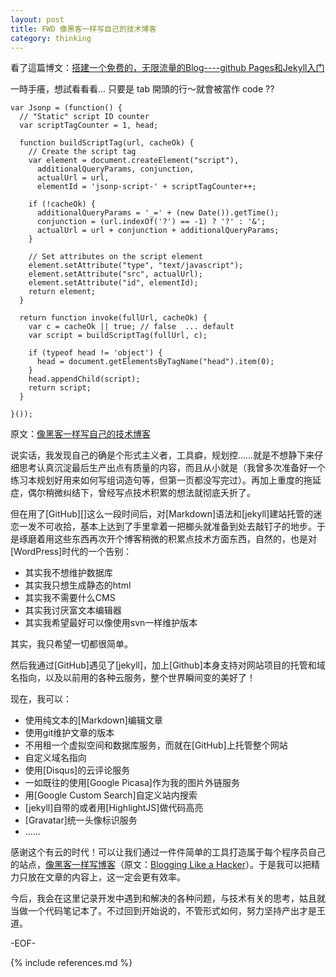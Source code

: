 ```yaml
---
layout: post
title: FWD 像黑客一样写自己的技术博客
category: thinking
---
```


看了這篇博文：[搭建一个免费的，无限流量的Blog----github Pages和Jekyll入门](http://www.ruanyifeng.com/blog/2012/08/blogging_with_jekyll.html)

一時手癢，想試看看看...
只要是 tab 開頭的行～就會被當作 code ??

	var Jsonp = (function() {
	  // "Static" script ID counter
	  var scriptTagCounter = 1, head;

	  function buildScriptTag(url, cacheOk) {
	    // Create the script tag
	    var element = document.createElement("script"),
	      additionalQueryParams, conjunction,
	      actualUrl = url,
	      elementId = 'jsonp-script-' + scriptTagCounter++;

	    if (!cacheOk) {
	      additionalQueryParams = '_=' + (new Date()).getTime();
	      conjunction = (url.indexOf('?') == -1) ? '?' : '&';
	      actualUrl = url + conjunction + additionalQueryParams;
	    }

	    // Set attributes on the script element
	    element.setAttribute("type", "text/javascript");
	    element.setAttribute("src", actualUrl);
	    element.setAttribute("id", elementId);
	    return element;
	  }

	  return function invoke(fullUrl, cacheOk) {
	    var c = cacheOk || true; // false  ... default
	    var script = buildScriptTag(fullUrl, c);

	    if (typeof head != 'object') {
	      head = document.getElementsByTagName("head").item(0);
	    }
	    head.appendChild(script);
	    return script;
	  }

	}());


原文：[像黑客一样写自己的技术博客](http://mytharcher.github.com/posts/my-tech-blogging-like-a-hacker.html)

说实话，我发现自己的确是个形式主义者，工具癖，规划控……就是不想静下来仔细思考认真沉淀最后生产出点有质量的内容，而且从小就是（我曾多次准备好一个练习本规划好用来如何写组词造句等，但第一页都没写完过）。再加上重度的拖延症，偶尔稍微纠结下，曾经写点技术积累的想法就彻底夭折了。

但在用了[GitHub][]这么一段时间后，对[Markdown]语法和[jekyll]建站托管的迷恋一发不可收拾，基本上达到了手里拿着一把榔头就准备到处去敲钉子的地步。于是琢磨着用这些东西再次开个博客稍微的积累点技术方面东西，自然的，也是对[WordPress]时代的一个告别：

* 其实我不想维护数据库
* 其实我只想生成静态的html
* 其实我不需要什么CMS
* 其实我讨厌富文本编辑器
* 其实我希望最好可以像使用svn一样维护版本

其实，我只希望一切都很简单。

然后我通过[GitHub]遇见了[jekyll]，加上[Github]本身支持对网站项目的托管和域名指向，以及以前用的各种云服务，整个世界瞬间变的美好了！

现在，我可以：

* 使用纯文本的[Markdown]编辑文章
* 使用git维护文章的版本
* 不用租一个虚拟空间和数据库服务，而就在[GitHub]上托管整个网站
* 自定义域名指向
* 使用[Disqus]的云评论服务
* 一如既往的使用[Google Picasa]作为我的图片外链服务
* 用[Google Custom Search]自定义站内搜索
* [jekyll]自带的或者用[HighlightJS]做代码高亮
* [Gravatar]统一头像标识服务
* ……

感谢这个有云的时代！可以让我们通过一件件简单的工具打造属于每个程序员自己的站点，[像黑客一样写博客](http://kyle.xlau.org/posts/blogging-like-a-hacker.html)（原文：[Blogging Like a Hacker](http://tom.preston-werner.com/2008/11/17/blogging-like-a-hacker.html)）。于是我可以把精力只放在文章的内容上，这一定会更有效率。

今后，我会在这里记录开发中遇到和解决的各种问题，与技术有关的思考，姑且就当做一个代码笔记本了。不过回到开始说的，不管形式如何，努力坚持产出才是王道。

-EOF-

{% include references.md %}
